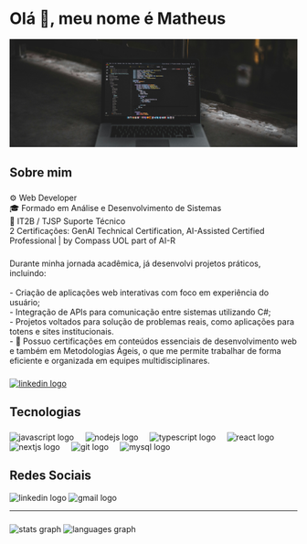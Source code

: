 # Olá 👋, meu nome é Matheus

![Computador](./images/computador.jpg)

<h2 align="left">Sobre mim</h2>

###

<p align="left">⚙️ Web Developer<br>🎓 Formado em Análise e Desenvolvimento de Sistemas<br>💼 IT2B / TJSP Suporte Técnico <br>2 Certificações: GenAI Technical Certification, AI-Assisted Certified Professional | by Compass UOL part of AI-R</p>

###

<p align="left">Durante minha jornada acadêmica, já desenvolvi projetos práticos, incluindo:<br><br>- Criação de aplicações web interativas com foco em experiência do usuário;<br>- Integração de APIs para comunicação entre sistemas utilizando C#;<br>- Projetos voltados para solução de problemas reais, como aplicações para totens e sites institucionais.<br>- 📜 Possuo certificações em conteúdos essenciais de desenvolvimento web e também em Metodologias Ágeis, o que me permite trabalhar de forma eficiente e organizada em equipes multidisciplinares.</p>

###

<div align="left">
  <a href="https://matheusccp2.github.io/portfolio/" target="_blank">
    <img src="https://img.shields.io/static/v1?message=Portf%C3%B3lio&logo=linkedin&label=%F0%9F%94%97&color=0077B5&logoColor=&labelColor=0077B5&style=for-the-badge" height="32" alt="linkedin logo"  />
  </a>
</div>

###

<h2 align="left">Tecnologias</h2>

###

<div align="left">
  <img src="https://cdn.jsdelivr.net/gh/devicons/devicon/icons/javascript/javascript-original.svg" height="40" alt="javascript logo"  />
  <img width="12" />
  <img src="https://cdn.jsdelivr.net/gh/devicons/devicon/icons/nodejs/nodejs-original.svg" height="40" alt="nodejs logo"  />
  <img width="12" />
  <img src="https://cdn.jsdelivr.net/gh/devicons/devicon/icons/typescript/typescript-original.svg" height="40" alt="typescript logo"  />
  <img width="12" />
  <img src="https://cdn.jsdelivr.net/gh/devicons/devicon/icons/react/react-original.svg" height="40" alt="react logo"  />
  <img width="12" />
  <img src="https://cdn.jsdelivr.net/gh/devicons/devicon/icons/nextjs/nextjs-original.svg" height="40" alt="nextjs logo"  />
  <img width="12" />
  <img src="https://cdn.jsdelivr.net/gh/devicons/devicon/icons/git/git-original.svg" height="40" alt="git logo"  />
  <img width="12" />
  <img src="https://cdn.jsdelivr.net/gh/devicons/devicon/icons/mysql/mysql-original.svg" height="40" alt="mysql logo"  />
</div>

###
<h2 align="left">Redes Sociais</h2>

<div align="left">
  <img src="https://img.shields.io/static/v1?message=LinkedIn&logo=linkedin&label=&color=0077B5&logoColor=white&labelColor=&style=for-the-badge" height="36" alt="linkedin logo"  />
  <img src="https://img.shields.io/static/v1?message=Gmail&logo=gmail&label=&color=D14836&logoColor=white&labelColor=&style=for-the-badge" height="36" alt="gmail logo"  />
</div>

<hr>

###

<div align="left">
  <img src="https://github-readme-stats.vercel.app/api?username=matheusccp2&hide_title=true&hide_rank=false&show_icons=true&include_all_commits=true&count_private=true&disable_animations=false&theme=vue-dark&locale=pt-br&hide_border=false&order=1" height="150" alt="stats graph"  />
  <img src="https://github-readme-stats.vercel.app/api/top-langs?username=matheusccp2&locale=pt-br&hide_title=false&layout=compact&card_width=320&langs_count=5&theme=vue-dark&hide_border=false&order=2" height="150" alt="languages graph"  />
</div>
